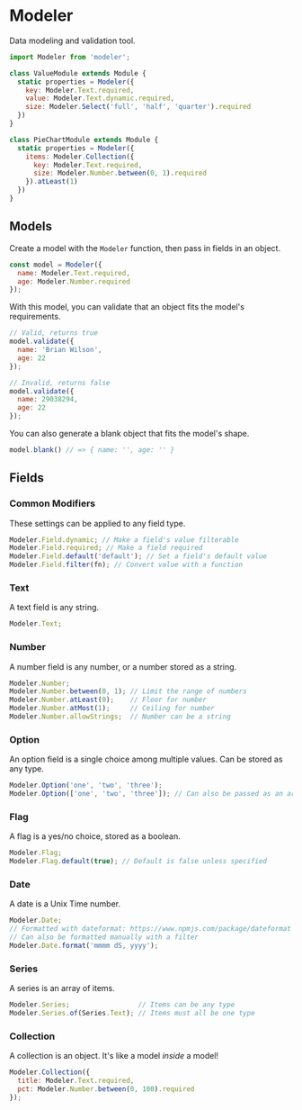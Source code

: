 # Modeler

Data modeling and validation tool.

```js
import Modeler from 'modeler';

class ValueModule extends Module {
  static properties = Modeler({
    key: Modeler.Text.required,
    value: Modeler.Text.dynamic.required,
    size: Modeler.Select('full', 'half', 'quarter').required
  })
}

class PieChartModule extends Module {
  static properties = Modeler({
    items: Modeler.Collection({
      key: Modeler.Text.required,
      size: Modeler.Number.between(0, 1).required
    }).atLeast(1)
  })
}
```

## Models

Create a model with the `Modeler` function, then pass in fields in an object.

```js
const model = Modeler({
  name: Modeler.Text.required,
  age: Modeler.Number.required
});
```

With this model, you can validate that an object fits the model's requirements.

```js
// Valid, returns true
model.validate({
  name: 'Brian Wilson',
  age: 22
});

// Invalid, returns false
model.validate({
  name: 29038294,
  age: 22
});
```

You can also generate a blank object that fits the model's shape.

```js
model.blank() // => { name: '', age: '' }
```

## Fields

### Common Modifiers

These settings can be applied to any field type.

```js
Modeler.Field.dynamic; // Make a field's value filterable
Modeler.Field.required; // Make a field required
Modeler.Field.default('default'); // Set a field's default value
Modeler.Field.filter(fn); // Convert value with a function
```

### Text

A text field is any string.

```js
Modeler.Text;
```

### Number

A number field is any number, or a number stored as a string.

```js
Modeler.Number;
Modeler.Number.between(0, 1); // Limit the range of numbers
Modeler.Number.atLeast(0);    // Floor for number
Modeler.Number.atMost(1);     // Ceiling for number
Modeler.Number.allowStrings;  // Number can be a string
```

### Option

An option field is a single choice among multiple values. Can be stored as any type.

```js
Modeler.Option('one', 'two', 'three');
Modeler.Option(['one', 'two', 'three']); // Can also be passed as an array
```

### Flag

A flag is a yes/no choice, stored as a boolean.

```js
Modeler.Flag;
Modeler.Flag.default(true); // Default is false unless specified
```

### Date

A date is a Unix Time number.

```js
Modeler.Date;
// Formatted with dateformat: https://www.npmjs.com/package/dateformat
// Can also be formatted manually with a filter
Modeler.Date.format('mmmm dS, yyyy');
```

### Series

A series is an array of items.

```js
Modeler.Series;                 // Items can be any type
Modeler.Series.of(Series.Text); // Items must all be one type
```

### Collection

A collection is an object. It's like a model *inside* a model!

```js
Modeler.Collection({
  title: Modeler.Text.required,
  pct: Modeler.Number.between(0, 100).required
});
```
